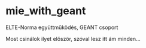 # mie_with_geant
ELTE-Norma együttműködés, GEANT csoport

Most csinálok ilyet először, szóval lesz itt ám minden...
